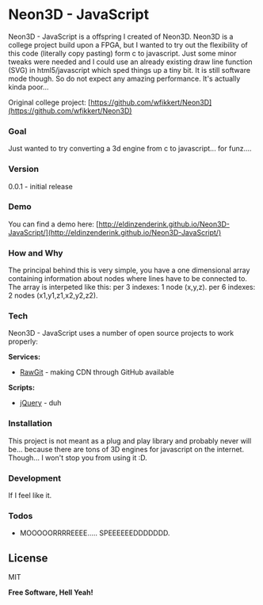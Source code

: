 # Neon3D - JavaScript

Neon3D - JavaScript is a offspring I created of Neon3D. Neon3D is a college project build upon a FPGA, but I wanted to try out the flexibility of this code (literally copy pasting) form c to javascript. Just some minor tweaks were needed and I could use an already existing draw line function (SVG) in html5/javascript which sped things up a tiny bit. It is still software mode though. So do not expect any amazing performance. It's actually kinda poor...

Original college project: [https://github.com/wfikkert/Neon3D](https://github.com/wfikkert/Neon3D)

### Goal
Just wanted to try converting a 3d engine from c to javascript... for funz....

### Version
0.0.1 - initial release

### Demo
You can find a demo here: [http://eldinzenderink.github.io/Neon3D-JavaScript/](http://eldinzenderink.github.io/Neon3D-JavaScript/)

### How and Why
The principal behind this is very simple, you have a one dimensional array containing information about nodes where lines have to be connected to. The array is interpeted like this: per 3 indexes: 1 node (x,y,z). per 6 indexes: 2 nodes (x1,y1,z1,x2,y2,z2).

### Tech

Neon3D - JavaScript uses a number of open source projects to work properly:

**Services:**
* [RawGit](https://rawgit.com/) - making CDN through GitHub available

**Scripts:**
* [jQuery](https://jquery.com/) - duh


### Installation

This project is not meant as a plug and play library and probably never will be... because there are tons of 3D engines for javascript on the internet. Though... I won't stop you from using it :D.

### Development
If I feel like it.

### Todos
- MOOOOORRRREEEE..... SPEEEEEEDDDDDDD.

License
----

MIT


**Free Software, Hell Yeah!**
